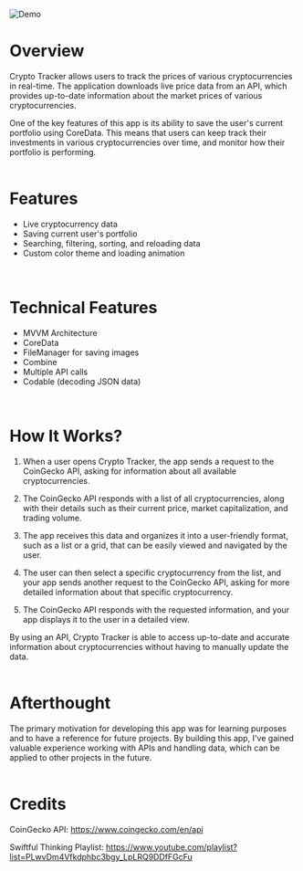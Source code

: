![Demo](https://i.imgur.com/xXVfkaF.png)

# Overview

Crypto Tracker allows users to track the prices of various cryptocurrencies in real-time. The application downloads live price data from an API, which provides up-to-date information about the market prices of various cryptocurrencies.

One of the key features of this app is its ability to save the user's current portfolio using CoreData. This means that users can keep track their investments in various cryptocurrencies over time, and monitor how their portfolio is performing.
<br>
<br>
# Features

 - Live cryptocurrency data
 - Saving current user's portfolio
 - Searching, filtering, sorting, and reloading data
 - Custom color theme and loading animation<br>
<br>

# Technical Features

 - MVVM Architecture
 - CoreData
 - FileManager for saving images
 - Combine
 - Multiple API calls
 - Codable (decoding JSON data)<br>
<br>

# How It Works?

 1. When a user opens Crypto Tracker, the app sends a request to the CoinGecko API, asking for information about all available cryptocurrencies.
 
 2. The CoinGecko API responds with a list of all cryptocurrencies, along with their details such as their current price, market capitalization, and trading volume.
 
 3. The app receives this data and organizes it into a user-friendly format, such as a list or a grid, that can be easily viewed and navigated by the user.

 4. The user can then select a specific cryptocurrency from the list, and your app sends another request to the CoinGecko API, asking for more detailed information about that specific cryptocurrency.

 5. The CoinGecko API responds with the requested information, and your app displays it to the user in a detailed view.

By using an API, Crypto Tracker is able to access up-to-date and accurate information about cryptocurrencies without having to manually update the data.
<br>
<br>
# Afterthought

The primary motivation for developing this app was for learning purposes and to have a reference for future projects. By building this app, I've gained valuable experience working with APIs and handling data, which can be applied to other projects in the future.
<br>
<br>
# Credits

CoinGecko API: https://www.coingecko.com/en/api

Swiftful Thinking Playlist: https://www.youtube.com/playlist?list=PLwvDm4Vfkdphbc3bgy_LpLRQ9DDfFGcFu
